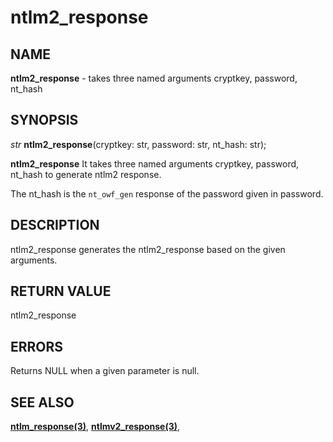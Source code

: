 # ntlm2_response

## NAME

**ntlm2_response** - takes three named arguments cryptkey, password, nt_hash
## SYNOPSIS

*str* **ntlm2_response**(cryptkey: str, password: str, nt_hash: str);

**ntlm2_response** It takes three named arguments cryptkey, password, nt_hash to generate ntlm2 response.

The nt_hash is the `nt_owf_gen` response of the password given in password.

## DESCRIPTION

ntlm2_response generates the ntlm2_response based on the given arguments.


## RETURN VALUE

ntlm2_response

## ERRORS

Returns NULL when a given parameter is null.

## SEE ALSO

**[ntlm_response(3)](ntlm_response.md)**,
**[ntlmv2_response(3)](ntlmv2_response.md)**,
